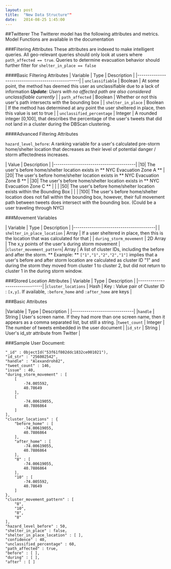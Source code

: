```yaml
---
layout: post
title:  "New Data Structure""
date:   2014-08-25 1:45:00
---
```





##Twitterer
The Twitterer model has the following attributes and metrics.  Model Functions are available in the documentation

###Filtering Attributes
These attributes are indexed to make intelligent queries.  All geo-relevant queries should only look at users where ```path_affected == true```.  Queries to determine evacuation behavior should further filter for ```shelter_in_place == false```

####Basic Filtering Attributes
| Variable					| Type		| Description |
|--------------------------------------------------|
| ```unclassifiable```	| Boolean | At some point, the method has deemed this user as unclassifiable due to a lack of information _**Update**: Users with no affected path are also considered unclassifiable currently_ |
| ```path_affected```	| Boolean | Whether or not this user's path intersects with the bounding box |
| ```shelter_in_place```	| Boolean | If the method has determined at any point the user sheltered in place, then this value is set to true |
| ```unclassified_percentage``` | Integer | A rounded integer [0,100], that describes the percentage of the user's tweets that did not land in a cluster during the DBScan clustering.



####Advanced Filtering Attributes

```hazard_level_before```:
A ranking variable for a user's calculated pre-storm home/shelter location that decreases as their level of potential danger / storm affectedness increases.

| Value			| Description |
|----------------------------------------|
|10| The user's before home/shelter location exists in ** NYC Evacuation Zone A ** |
|20| The user's before home/shelter location exists in ** NYC Evacuation Zone B ** |
|30| The user's before home/shelter location exists in ** NYC Evacuation Zone C ** |
|  |
|50| The user's before home/shelter location exists within the Bounding Box |
|  |
|100| The user's before home/shelter location does not fall within the bounding box, however, their full movement path between tweets does intersect with the bounding box.  (Could be a user traveling through NYC)


###Movement Variables

| Variable | Type | Description |
|----------------------------------------|
| ```shelter_in_place_location``` | Array | If a user sheltered in place, then this is the location that was calculated for that |
| ```during_storm_movement``` | 2D Array | The x,y points of the user's during storm movement |
|```cluster_movement_pattern```| Array | A list of cluster IDs, including the before and after the storm. ** Example: ** ```["1","1","2","2","1"]``` implies that a user's before and after storm location are calculated as cluster ID "1" and during the storm they moved from cluster 1 to cluster 2, but did not return to cluster 1 in the during storm window.


###Stored Location Attributes
| Variable | Type | Description |
|-------------------------------|
|```cluster_locations``` | Hash | Key : Value pair of Cluster ID : ```[x,y]```.  If available, ```:before_home``` and ```:after_home``` are keys |



###Basic Attributes

|Variable | Type | Description |
|------------------------------|
|```handle```   | String | User's screen name.  If they had more than one screen name, then it appears as a comma separated list, but still a string.
|```tweet_count``` | Integer | The number of tweets embedded in the user document |
|```id_str```	| String | User's id_str attribute from Twitter |


###Sample User Document:

	"_id" : ObjectId("53f61f802ddc1832ce001021"),
	"id_str" : "256002542",
	"handle" : "Alexandroh82",
	"tweet_count" : 146,
	"issue" : 40,
	"during_storm_movement" : [
		[
			-74.005592,
			40.78649
		],
		[
			-74.00619055,
			40.7886864
		]
	],
	"cluster_locations" : {
		"before_home" : [
			-74.00619055,
			40.7886864
		],
		"after_home" : [
			-74.00619055,
			40.7886864
		],
		"8" : [
			-74.00619055,
			40.7886864
		],
		"10" : [
			-74.005592,
			40.78649
		]
	},
	"cluster_movement_pattern" : [
		"8",
		"10",
		"8",
		"8"
	],
	"hazard_level_before" : 50,
	"shelter_in_place" : false,
	"shelter_in_place_location" : [ ],
	"confidence" : 40,
	"unclassified_percentage" : 60,
	"path_affected" : true,
	"before" : [ ],
	"during" : [ ],
	"after" : [ ]


